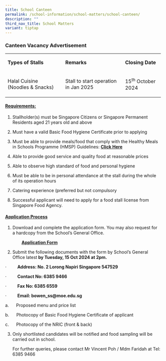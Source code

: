 ```yaml
---
title: School Canteen
permalink: /school-information/school-matters/school-canteen/
description: ""
third_nav_title: School Matters
variant: tiptap
---
```

<h3>Canteen Vacancy Advertisement</h3>
<table style="minWidth: 75px">
<colgroup>
<col>
<col>
<col>
</colgroup>
<tbody>
<tr>
<td rowspan="1" colspan="1">
<p><strong>Types of Stalls</strong>
</p>
</td>
<td rowspan="1" colspan="1">
<p><strong>Remarks</strong>
</p>
</td>
<td rowspan="1" colspan="1">
<p><strong>Closing Date</strong>
</p>
</td>
</tr>
<tr>
<td rowspan="1" colspan="1">
<p>Halal Cuisine (Noodles &amp; Snacks)</p>
</td>
<td rowspan="1" colspan="1">
<p>Stall to start operation in Jan 2025</p>
</td>
<td rowspan="1" colspan="1">
<p>15<sup>th</sup> October 2024</p>
</td>
</tr>
</tbody>
</table>
<h4><strong><u>Requirements:</u></strong></h4>
<ol data-tight="true" class="tight">
<li>
<p>Stallholder(s) must be Singapore Citizens or Singapore Permanent Residents
aged 21 years old and above</p>
</li>
<li>
<p>Must have a valid Basic Food Hygiene Certificate prior to applying</p>
</li>
<li>
<p>Must be able to provide meals/food that comply with the Healthy Meals
in Schools Programme (HMSP) Guidelines: <strong><a href="https://hpb.gov.sg/schools/school-programmes/healthy-meals-in-schools-programme" rel="noopener noreferrer nofollow" target="_blank">Click Here</a></strong>
</p>
</li>
<li>
<p>Able to provide good service and quality food at reasonable prices</p>
</li>
<li>
<p>Able to observe high standard of food and personal hygiene</p>
</li>
<li>
<p>Must be able to be in personal attendance at the stall during the whole
of its operation hours</p>
</li>
<li>
<p>Catering experience (preferred but not compulsory</p>
</li>
<li>
<p>Successful applicant will need to apply for a food stall license from
Singapore Food Agency.</p>
</li>
</ol>
<h4><strong><u>Application Process</u></strong></h4>
<ol data-tight="true" class="tight">
<li>
<p>Download and complete the application form. You may also request for a
hardcopy from the School’s General Office.</p>
</li>
</ol>
<p><strong>&nbsp;&nbsp;&nbsp;&nbsp;&nbsp;&nbsp;&nbsp;&nbsp;&nbsp;&nbsp;&nbsp;&nbsp;&nbsp;&nbsp;&nbsp; <a href="https://www.swisscottagesec.moe.edu.sg/files/School%20Canteen/Application_for_Canteen_Stall_FormBF7_250924.pdf" rel="noopener noreferrer nofollow" target="_blank">Application Form</a></strong>
</p>
<ol start="2" data-tight="true" class="tight">
<li>
<p>Submit the following documents with the form by School’s General Office
latest<strong> by Tuesday, 15 Oct 2024 at 2pm.</strong>
</p>
</li>
</ol>
<p>·&nbsp;&nbsp;&nbsp;&nbsp;&nbsp;&nbsp;&nbsp;&nbsp; <strong>Address: No. 2 Lorong Napiri Singapore 547529</strong>
</p>
<p>·&nbsp;&nbsp;&nbsp;&nbsp;&nbsp;&nbsp;&nbsp;&nbsp; <strong>Contact No: 6385 9466</strong>
</p>
<p>·&nbsp;&nbsp;&nbsp;&nbsp;&nbsp;&nbsp;&nbsp;&nbsp; <strong>Fax No: 6385 6559</strong>
</p>
<p>·&nbsp;&nbsp;&nbsp;&nbsp;&nbsp;&nbsp;&nbsp;&nbsp; <strong>Email:&nbsp;<a rel="noopener noreferrer nofollow" target="_blank">bowen_ss@moe.edu.sg</a></strong>
</p>
<p>a.&nbsp;&nbsp;&nbsp;&nbsp;&nbsp; Proposed menu and price list</p>
<p>b.&nbsp;&nbsp;&nbsp;&nbsp;&nbsp; Photocopy of Basic Food Hygiene Certificate
of applicant</p>
<p>c.&nbsp;&nbsp;&nbsp;&nbsp;&nbsp; Photocopy of the NRIC (front &amp; back)</p>
<p></p>
<ol start="3" data-tight="true" class="tight">
<li>
<p>Only shortlisted candidates will be notified and food sampling will be
carried out in school.</p>
<p></p>
<p>For further queries, please contact Mr Vincent Poh / Mdm Faridah at Tel:
6385 9466</p>
</li>
</ol>
<p></p>